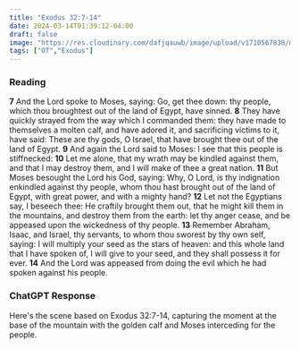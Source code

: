 ```yaml
---
title: "Exodus 32:7-14"
date: 2024-03-14T01:39:12-04:00
draft: false
image: "https://res.cloudinary.com/dafjqauwb/image/upload/v1710567838/matt419/Exodus/32_17-14_sninpt.webp"
tags: ["OT","Exodus"]
---
```

### Reading
**7** And the Lord spoke to Moses, saying: Go, get thee down: thy people, which thou broughtest out of the land of Egypt, have sinned.
**8** They have quickly strayed from the way which I commanded them: they have made to themselves a molten calf, and have adored it, and sacrificing victims to it, have said: These are thy gods, O Israel, that have brought thee out of the land of Egypt.
**9** And again the Lord said to Moses: I see that this people is stiffnecked:
**10** Let me alone, that my wrath may be kindled against them, and that I may destroy them, and I will make of thee a great nation.
**11** But Moses besought the Lord his God, saying: Why, O Lord, is thy indignation enkindled against thy people, whom thou hast brought out of the land of Egypt, with great power, and with a mighty hand?
**12** Let not the Egyptians say, I beseech thee: He craftily brought them out, that he might kill them in the mountains, and destroy them from the earth: let thy anger cease, and be appeased upon the wickedness of thy people.
**13** Remember Abraham, Isaac, and Israel, thy servants, to whom thou sworest by thy own self, saying: I will multiply your seed as the stars of heaven: and this whole land that I have spoken of, I will give to your seed, and they shall possess it for ever.
**14** And the Lord was appeased from doing the evil which he had spoken against his people.



### ChatGPT Response
Here's the scene based on Exodus 32:7-14, capturing the moment at the base of the mountain with the golden calf and Moses interceding for the people.